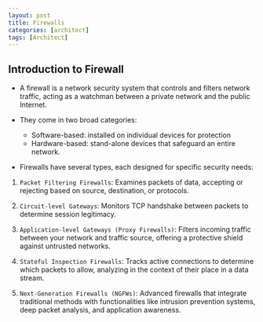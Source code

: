 ```yaml
---
layout: post
title: Firewalls
categories: [architect]
tags: [Architect]
---
```


## Introduction to Firewall
- A firewall is a network security system that controls and filters network traffic, acting as a watchman between a private network and the public Internet.

- They come in two broad categories:
    + Software-based: installed on individual devices for protection
    + Hardware-based: stand-alone devices that safeguard an entire network.

- Firewalls have several types, each designed for specific security needs:
1. `Packet Filtering Firewalls`: Examines packets of data, accepting or rejecting based on source, destination, or protocols.

2. `Circuit-level Gateways`: Monitors TCP handshake between packets to determine session legitimacy.

3. `Application-level Gateways (Proxy Firewalls)`: Filters incoming traffic between your network and traffic source, offering a protective shield against untrusted networks.

4. `Stateful Inspection Firewalls`: Tracks active connections to determine which packets to allow, analyzing in the context of their place in a data stream.

5. `Next-Generation Firewalls (NGFWs)`: Advanced firewalls that integrate traditional methods with functionalities like intrusion prevention systems, deep packet analysis, and application awareness.
